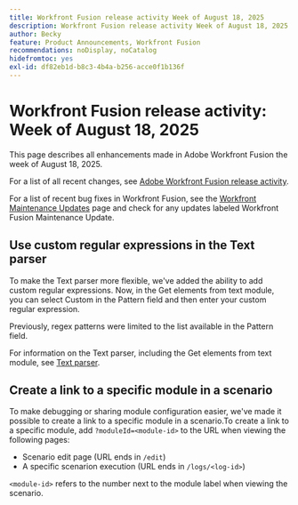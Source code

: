 ```yaml
---
title: Workfront Fusion release activity Week of August 18, 2025
description: Workfront Fusion release activity Week of August 18, 2025
author: Becky
feature: Product Announcements, Workfront Fusion
recommendations: noDisplay, noCatalog
hidefromtoc: yes
exl-id: df82eb1d-b8c3-4b4a-b256-acce0f1b136f
---
```

# Workfront Fusion release activity: Week of August 18, 2025

This page describes all enhancements made in Adobe Workfront Fusion the week of August 18, 2025.

For a list of all recent changes, see [Adobe Workfront Fusion release activity](/help/workfront-fusion/fusion-product-releases/fusion-release-activity.md).

For a list of recent bug fixes in Workfront Fusion, see the [Workfront Maintenance Updates](https://experienceleague.adobe.com/en/docs/workfront-known-issues/releases/current-updates) page and check for any updates labeled Workfront Fusion Maintenance Update.

## Use custom regular expressions in the Text parser

To make the Text parser more flexible, we've added the ability to add custom regular expressions. Now, in the Get elements from text module, you can select Custom in the Pattern field and then enter your custom regular expression.

Previously, regex patterns were limited to the list available in the Pattern field.

For information on the Text parser, including the Get elements from text module, see [Text parser](/help/workfront-fusion/references/apps-and-modules/tools-and-transformers/text-parser.md).

## Create a link to a specific module in a scenario

To make debugging or sharing module configuration easier, we've made it possible to create a link to a specific module in a scenario.To create a link to a specific module, add `?moduleId=<module-id>` to the URL when viewing the following pages:

* Scenario edit page (URL ends in `/edit`)
* A specific scenarion execution (URL ends in `/logs/<log-id>`)

`<module-id>` refers to the number next to the module label when viewing the scenario.
